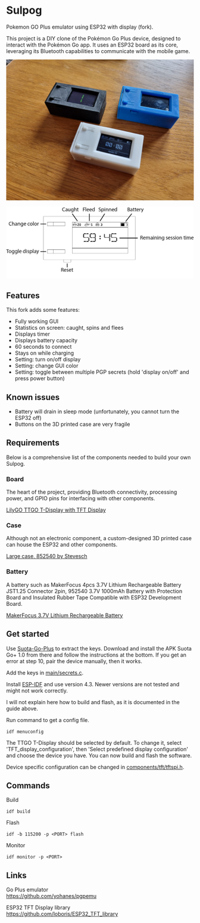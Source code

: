 # Sulpog
Pokemon GO Plus emulator using ESP32 with display (fork).

This project is a DIY clone of the Pokémon Go Plus device, designed to interact with the Pokémon Go app. It uses an ESP32 board as its core, leveraging its Bluetooth capabilities to communicate with the mobile game. 

![Alt text](Sulpogs.jpg?raw=true "Sulpogs")

![Alt text](Diagram.png?raw=true "Diagram")

## Features
This fork adds some features:

* Fully working GUI
* Statistics on screen: caught, spins and flees
* Displays timer
* Displays battery capacity
* 60 seconds to connect
* Stays on while charging
* Setting: turn on/off display
* Setting: change GUI color
* Setting: toggle between multiple PGP secrets (hold 'display on/off' and press power button)

## Known issues
* Battery will drain in sleep mode (unfortunately, you cannot turn the ESP32 off)
* Buttons on the 3D printed case are very fragile

## Requirements
Below is a comprehensive list of the components needed to build your own Sulpog.

### Board
The heart of the project, providing Bluetooth connectivity, processing power, and GPIO pins for interfacing with other components.

[LilyGO TTGO T-Display with TFT Display](https://aliexpress.com/item/33048962331.html)

### Case
Although not an electronic component, a custom-designed 3D printed case can house the ESP32 and other components.

[Large case, 852540 by Stevesch](https://www.thingiverse.com/thing:4183337)

### Battery
A battery such as MakerFocus 4pcs 3.7V Lithium Rechargeable Battery JST1.25 Connector 2pin, 952540 3.7V 1000mAh Battery with Protection Board and Insulated Rubber Tape Compatible with ESP32 Development Board.

[MakerFocus 3.7V Lithium Rechargeable Battery](https://www.amazon.com/dp/B07CXNQ3ZR/ref=cm_sw_em_r_mt_dp_U_0XovEbVB7EPGM)

## Get started
Use [Suota-Go-Plus](https://github.com/Jesus805/Suota-Go-Plus) to extract the keys. Download and install the APK Suota Go+ 1.0 from there and follow the instructions at the bottom. If you get an error at step 10, pair the device manually, then it works.

Add the keys in [main/secrets.c](main/secrets.c).

Install [ESP-IDF](https://docs.espressif.com/projects/esp-idf/en/release-v4.3/esp32/get-started/index.html) and use version 4.3. Newer versions are not tested and might not work correctly.

I will not explain here how to build and flash, as it is documented in the guide above.

Run command to get a config file.
```
idf menuconfig
```

The TTGO T-Display should be selected by default. To change it, select 'TFT_display_configuration', then 'Select predefined display configuration' and choose the device you have. You can now build and flash the software.

Device specific configuration can be changed in [components/tft/tftspi.h](components/tft/tftspi.h).

## Commands
Build
```
idf build
```

Flash
```
idf -b 115200 -p <PORT> flash
```

Monitor
```
idf monitor -p <PORT>
```

## Links
Go Plus emulator\
https://github.com/yohanes/pgpemu

ESP32 TFT Display library\
https://github.com/loboris/ESP32_TFT_library
